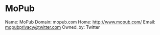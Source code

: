 
# MoPub

Name: MoPub
Domain: mopub.com
Home: http://www.mopub.com/
Email: mopubprivacy@twitter.com
Owned_by: Twitter
